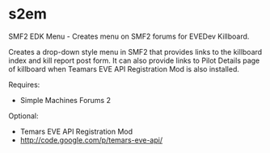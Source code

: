 s2em
====

SMF2 EDK Menu - Creates menu on SMF2 forums for EVEDev Killboard.

Creates a drop-down style menu in SMF2 that provides links to the killboard index and kill report post form.
It can also provide links to Pilot Details page of killboard when Teamars EVE API Registration Mod is also installed.

Requires:
 * Simple Machines Forums 2

Optional:
 * Temars EVE API Registration Mod
  * http://code.google.com/p/temars-eve-api/
